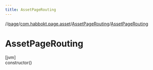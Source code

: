 ```yaml
---
title: AssetPageRouting
---
```

//[page](../../../index.html)/[com.habbokt.page.asset](../index.html)/[AssetPageRouting](index.html)/[AssetPageRouting](-asset-page-routing.html)



# AssetPageRouting



[jvm]\
constructor()





